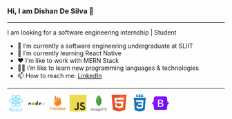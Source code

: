 ### Hi, I am Dishan De Silva 👋
<hr>

I am looking for a software engineering internship | Student

- 🔭 I’m currently a software engineering undergraduate at SLIIT
- 🌱 I’m currently learning React Native
- ❤️ I’m like to work with MERN Stack
- 👨‍💻 I’m like to learn new programming languages & technologies
- 📫 How to reach me: <a href = "https://www.linkedin.com/in/dishan-de-silva-8604181aa/"> LinkedIn </a>

<hr>
<div style = {display:block}>
 
 <img src="https://github.com/devicons/devicon/blob/master/icons/react/react-original-wordmark.svg" title="React" alt="React" width="40" height="40"/>&nbsp;
 <img src="https://github.com/devicons/devicon/blob/master/icons/nodejs/nodejs-original-wordmark.svg" title="NodeJS" alt="NodeJS" width="40" height="40"/>&nbsp;
 <img src="https://github.com/devicons/devicon/blob/master/icons/firebase/firebase-plain-wordmark.svg" title="Firebase" alt="Firebase" width="40" height="40"/>&nbsp;
 <img src="https://github.com/devicons/devicon/blob/master/icons/javascript/javascript-original.svg" title="JavaScript" alt="JavaScript" width="40" height="40"/>&nbsp;
 <img src="https://github.com/devicons/devicon/blob/master/icons/mongodb/mongodb-original-wordmark.svg" title="MongoDB" alt="MongoDB" width="40" height="40"/>&nbsp;
 <img src="https://github.com/devicons/devicon/blob/master/icons/html5/html5-original.svg" title="HTML5" alt="HTML" width="40" height="40"/>&nbsp;
 <img src="https://github.com/devicons/devicon/blob/master/icons/css3/css3-plain-wordmark.svg"  title="CSS3" alt="CSS" width="40" height="40"/>&nbsp;
 <img src="https://github.com/devicons/devicon/blob/master/icons/bootstrap/bootstrap-original.svg"  title="Bootsrap" alt="Bootstrap" width="40" height="40"/>&nbsp;
 
 </div>


 

